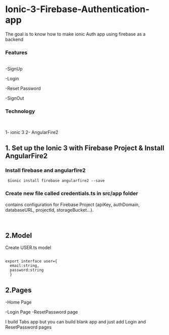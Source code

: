 # Ionic-3-Firebase-Authentication-app
The goal is to know how to make ionic Auth app using firebase as a backend 

<h3>Features</h3> <br>
 -SignUp
 
 -Login
 
 -Reset Password
 
 -SignOut

<h3>Technology</h3> <br>

 1- ionic 3 
 2- AngularFire2 




<h2> 1. Set up the Ionic 3 with Firebase Project & Install AngularFire2 </h2>
 
<h3> Install firebase and angularfire2 </h3>

<code> $ionic install firebase angularfire2 --save </code>

<h3> Create new file called credentials.ts in src/app folder </h3>

<p>contains configuration for Firebase Project (apiKey, authDomain, databaseURL, projectId, storageBucket…). </p>
</br>

<h2> 2.Model </h2>

<p> Create USER.ts model</p>

<code>
export interface user={
  email:string,
  password:string
  }
</code>

<h2> 2.Pages </h2>

-Home Page

-Login Page 
-ResetPassword page

I build Tabs app but you can build blank app and just add Login and ResetPassword pages


